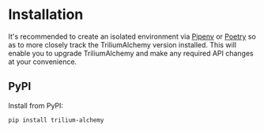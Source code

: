 # Installation

It's recommended to create an isolated environment via [Pipenv](https://pipenv.pypa.io/en/latest/) or [Poetry](https://python-poetry.org/) so as to more closely track the TriliumAlchemy version installed. This will enable you to upgrade TriliumAlchemy and make any required API changes at your convenience.

## PyPI

Install from PyPI:

```bash
pip install trilium-alchemy
```

